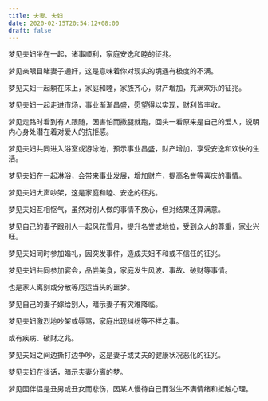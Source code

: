 ```yaml
---
title: 夫妻、夫妇
date: 2020-02-15T20:54:12+08:00
draft: false
---
```


梦见夫妇坐在一起，诸事顺利，家庭安逸和睦的征兆。



梦见亲眼目睹妻子通奸，这是意味着你对现实的境遇有极度的不满。



梦见夫妇一起躺在床上，家庭和睦，家族齐心，财产增加，充满欢乐的征兆。



梦见夫妇一起走进市场，事业渐渐昌盛，愿望得以实现，财利皆丰收。



梦见走路时看到有人跟随，因害怕而撒腿就跑，回头一看原来是自己的爱人，说明内心身处潜在着对爱人的抗拒感。



梦见夫妇共同进入浴室或游泳池，预示事业昌盛，财产增加，享受安逸和欢快的生活。



梦见夫妇在一起淋浴，会带来事业发展，增加财产，提高名誉等喜庆的事情。



梦见夫妇大声吵架，这是家庭和睦、安逸的征兆。



梦见夫妇互相怄气，虽然对别人做的事情不放心，但对结果还算满意。



梦见自己的妻子跟别人一起风花雪月，提升名誉或地位，受到众人的尊重，家业兴旺。



梦见夫妇同时参加婚礼，因突发事件，造成夫妇不和或不信任的征兆。



梦见夫妇共同参加宴会，品尝美食，家庭发生风波、事故、破财等事情。

也是家人离别或分散等厄运当头的噩梦。



梦见自己的妻子嫁给别人，暗示妻子有灾难降临。



梦见夫妇激烈地吵架或辱骂，家庭出现纠纷等不祥之事。

或有疾病、破财之兆。



梦见夫妇之间边撕打边争吵，这是妻子或丈夫的健康状况恶化的征兆。



梦见夫妇在谈话，暗示夫妻分离的梦。



梦见因伴侣是丑男或丑女而悲伤，因某人慢待自己而滋生不满情绪和抵触心理。

